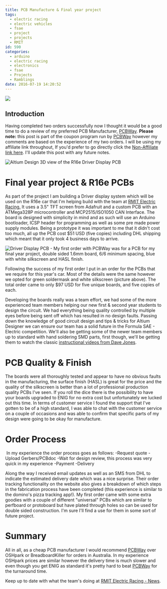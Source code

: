 ```yaml
---
title: PCB Manufacture & Final year project
tags:
  - electric racing
  - electric vehicles
  - fsae
  - project
  - projects
  - RMIT
id: 590
categories:
  - arduino
  - electric racing
  - electronics
  - fsae
  - Projects
  - Ramblings
date: 2016-07-19 14:20:52
---
```


![](/images/pcb-manufacture-final-year-project-1.jpg)
<!--more-->
## Introduction

Having completed two orders successfully now I thought it would be a good time to do a review of my preferred PCB Manufacturer, [PCBWay](http://www.pcbway.com/setinvite.aspx?inviteid=18931). **Please note:** this post is part of the coupon program run by [PCBWay](http://www.pcbway.com/setinvite.aspx?inviteid=18931) however my comments are based on the experience of my two orders. I will be using my affiliate link throughout, If you'd prefer to go directly click the [Non-Affiliate link here](http://pcbway.com). I'll update this post with any future notes.


![Altium Design 3D view of the R16e Driver Display PCB](/images/pcb-manufacture-final-year-project-2.png)

# Final year project &amp; R16e PCBs


As part of the project I am building a Driver display system which will be used on the R16e car that I'm helping build with the team at [RMIT Electric Racing.](http://rmitelectricracing.com) It uses a 3.5" TFT screen from Adafruit and a custom PCB with an ATMega328P microcontroller and MCP2515/ISO1050 CAN Interface. The board is designed with simplicity in mind and as such will use an Arduino bootloader, ICSP header for programming as well as some pre made power supply modules. Being a prototype it was important to me that it didn't cost too much, all up the PCB cost $51 USD (five copies) including DHL shipping which meant that it only took 4 business days to arrive.



![Driver Display PCB - My first order with PCBWay was for a PCB for my final year project, double sided 1.6mm board, 6/6 minimum spacing, blue with white silkscreen and HASL finish.](/images/pcb-manufacture-final-year-project-3.jpg)

Following the success of my first order I put in an order for the PCBs that we require for this year's car. Most of the details were the same however we opted for green soldermask and white silkscreen (picture above). The total order came to only $97 USD for five unique boards, and five copies of each.

Developing the boards really was a team effort, we had some of the more experienced team members helping our new first &amp; second year students to design the circuit. We had everything being quality controlled by multiple eyes before being sent off which has resulted in no design faults. Passing down the knowledge of good circuit design and tips &amp; tricks for Altium Designer we can ensure our team has a solid future in the Formula SAE - Electric competition. We'll also be getting some of the newer team members up to standard with hand soldering SMD parts, first though, we'll be getting them to watch the classic [instructional videos from Dave Jones](https://www.youtube.com/watch?v=J5Sb21qbpEQ&amp;list=PL2862BF3631A5C1AA).


# PCB Quality &amp; Finish

The boards were all thoroughly tested and appear to have no obvious faults in the manufacturing, the surface finish (HASL) is great for the price and the quality of the silkscreen is better than a lot of professional production quality PCBs I've seen. If you roll the dice there is the possibility to have your boards upgraded to ENIG for no extra cost but unfortunately we lucked out this time. In terms of customer service I found the support that I've gotten to be of a high standard, I was able to chat with the customer service on a couple of occasions and was able to confirm that specific parts of my design were going to be okay for manufacture.


# Order Process

 In my experience the order process goes as follows:
-Request quote
-Upload Gerbers/PCBdoc
-Wait for design review, this process was very quick in my experience
-Payment
-Delivery

Along the way I received email updates as well as an SMS from DHL to indicate the estimated delivery date which was a nice surprise. Their order tracking functionality on the website also gives a breakdown of which steps in the fabrication process have been completed (this experience is similar to the domino's pizza tracking app!). My first order came with some extra goodies with a couple of different "universal" PCBs which are similar to perfboard or protoboard but have plated through holes so can be used for double sided construction. I'm sure I'll find a use for them in some sort of future project.


# Summary

All in all, as a cheap PCB manufacturer I would recommend [PCBWay](http://www.pcbway.com/setinvite.aspx?inviteid=18931) over OSHpark or BreadboardKiller for orders in Australia. In my experience OSHpark prices are similar however the delivery time is much slower and even though you get ENIG as standard it's pretty hard to beat [PCBWay](http://www.pcbway.com/setinvite.aspx?inviteid=18931) for the turnaround time.

Keep up to date with what the team's doing at [RMIT Electric Racing - News](http://rmitelectricracing.com/).
